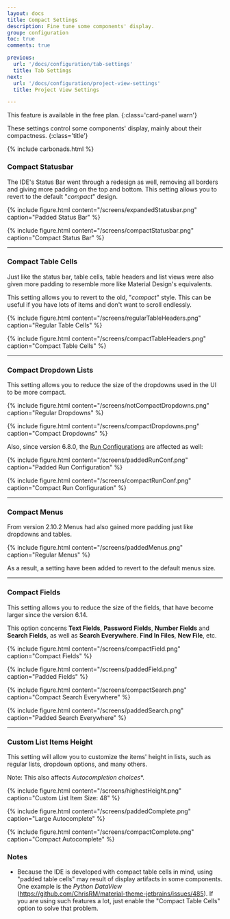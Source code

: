 ```yaml
---
layout: docs
title: Compact Settings
description: Fine tune some components' display.
group: configuration
toc: true
comments: true

previous:
  url: '/docs/configuration/tab-settings'
  title: Tab Settings
next:
  url: '/docs/configuration/project-view-settings'
  title: Project View Settings

---
```


This feature is available in the free plan.
{:class='card-panel warn'}

These settings control some components' display, mainly about their compactness.
{:class='title'}

{% include carbonads.html %}

### Compact Statusbar

The IDE's Status Bar went through a redesign as well, removing all borders and giving more padding on the top and bottom. This setting allows you to revert to the default "_compact_" design.


{% include figure.html content="/screens/expandedStatusbar.png" caption="Padded Status Bar" %}

{% include figure.html content="/screens/compactStatusbar.png" caption="Compact Status Bar" %}

----
### Compact Table Cells

Just like the status bar, table cells, table headers and list views were also given more padding to resemble more like
Material Design's equivalents.

This setting allows you to revert to the old, "_compact_" style. This can be useful if you have lots of items and don't
want to scroll endlessly.

{% include figure.html content="/screens/regularTableHeaders.png" caption="Regular Table Cells" %}

{% include figure.html content="/screens/compactTableHeaders.png" caption="Compact Table Cells" %}

----
### Compact Dropdown Lists

This setting allows you to reduce the size of the dropdowns used in the UI to be more compact.

{% include figure.html content="/screens/notCompactDropdowns.png" caption="Regular Dropdowns" %}

{% include figure.html content="/screens/compactDropdowns.png" caption="Compact Dropdowns" %}

Also, since version 6.8.0, the [Run Configurations](https://www.jetbrains.com/help/idea/run-debug-configuration.html) are affected as well:

{% include figure.html content="/screens/paddedRunConf.png" caption="Padded Run Configuration" %}

{% include figure.html content="/screens/compactRunConf.png" caption="Compact Run Configuration" %}


----
### Compact Menus

From version 2.10.2 Menus had also gained more padding just like dropdowns and tables.

{% include figure.html content="/screens/paddedMenus.png" caption="Regular Menus" %}

As a result, a setting have been added to revert to the default menus size.

----
### Compact Fields

This setting allows you to reduce the size of the fields, that have become larger since the version 6.14.

This option concerns **Text Fields**, **Password Fields**, **Number Fields** and **Search Fields**, as well as **Search Everywhere**. **Find In Files**, **New File**, etc.

{% include figure.html content="/screens/compactField.png" caption="Compact Fields" %}

{% include figure.html content="/screens/paddedField.png" caption="Padded Fields" %}

{% include figure.html content="/screens/compactSearch.png" caption="Compact Search Everywhere" %}

{% include figure.html content="/screens/paddedSearch.png" caption="Padded Search Everywhere" %}


----

### Custom List Items Height

This setting will allow you to customize the items' height in lists, such as regular lists, dropdown options, and many others.

Note: This also affects *Autocompletion choices**.

{% include figure.html content="/screens/highestHeight.png" caption="Custom List Item Size: 48" %}

{% include figure.html content="/screens/paddedComplete.png" caption="Large Autocomplete" %}

{% include figure.html content="/screens/compactComplete.png" caption="Compact Autocomplete" %}


### Notes

- Because the IDE is developed with compact table cells in mind, using "padded table cells" may result of display
  artifacts in some components. One example is the *Python DataView*
  (<https://github.com/ChrisRM/material-theme-jetbrains/issues/485>). If you are using such features a lot, just enable
  the "Compact Table Cells" option to solve that problem.

